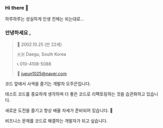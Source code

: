 ### Hi there 👋
하루하루는 성실하게 인생 전체는 되는대로...   
### 안녕하세요 ,

> 🎂  2002.10.25 (만 22세)
> 
> 
> 🇰🇷  Daegu, South Korea
> 
> 📞  010-4108-5088
> 
> 📧  jueun1025@naver.com
> 

코드 앞에서 사색을 즐기는 개발자 오주은입니다. 

테스트 코드를 중요하게 생각하며 더 좋은 코드로 리팩토링하는 것을 습관화하고 있습니다.

새로운 도전을 즐기고 항상 배울 자세가 준비되어 있습니다. 🙂

비즈니스 문제를 코드로 해결하는 개발자가 되고 싶습니다.

<!--
**zoouniak/zoouniak** is a ✨ _special_ ✨ repository because its `README.md` (this file) appears on your GitHub profile.

Here are some ideas to get you started:

- 🔭 I’m currently working on ...
- 🌱 I’m currently learning ...
- 👯 I’m looking to collaborate on ...
- 🤔 I’m looking for help with ...
- 💬 Ask me about ...
- 📫 How to reach me: ...
- 😄 Pronouns: ...
- ⚡ Fun fact: ...
-->
